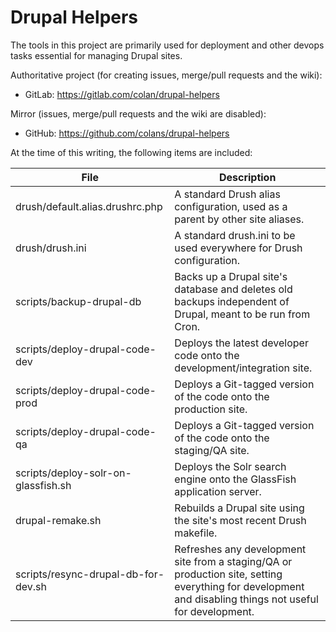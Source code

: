 Drupal Helpers
==============

The tools in this project are primarily used for deployment and other devops
tasks essential for managing Drupal sites.

Authoritative project (for creating issues, merge/pull requests and the wiki):
* GitLab: https://gitlab.com/colan/drupal-helpers

Mirror (issues, merge/pull requests and the wiki are disabled):
* GitHub: https://github.com/colans/drupal-helpers

At the time of this writing, the following items are included:

File | Description
--- | ---
drush/default.alias.drushrc.php | A standard Drush alias configuration, used as a parent by other site aliases.
drush/drush.ini | A standard drush.ini to be used everywhere for Drush configuration.
scripts/backup-drupal-db | Backs up a Drupal site's database and deletes old backups independent of Drupal, meant to be run from Cron.
scripts/deploy-drupal-code-dev | Deploys the latest developer code onto the development/integration site.
scripts/deploy-drupal-code-prod | Deploys a Git-tagged version of the code onto the production site.
scripts/deploy-drupal-code-qa | Deploys a Git-tagged version of the code onto the staging/QA site.
scripts/deploy-solr-on-glassfish.sh | Deploys the Solr search engine onto the GlassFish application server.
drupal-remake.sh | Rebuilds a Drupal site using the site's most recent Drush makefile.
scripts/resync-drupal-db-for-dev.sh | Refreshes any development site from a staging/QA or production site, setting everything for development and disabling things not useful for development.
